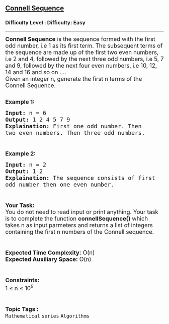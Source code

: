 <h2><a href="https://www.geeksforgeeks.org/problems/connell-sequence0728/1?page=1&status=unsolved&sortBy=accuracy">Connell Sequence</a></h2><h3>Difficulty Level : Difficulty: Easy</h3><hr><div class="problems_problem_content__Xm_eO"><p><span style="font-size:18px"><strong>Connell Sequence</strong>&nbsp;is the sequence formed with the first odd number, i.e 1 as its first term. The subsequent terms of the sequence are made up of the first two even numbers, i.e 2 and 4, followed by the next three odd numbers, i.e 5, 7 and 9, followed by the next four even numbers, i.e 10, 12, 14 and 16 and so on ….&nbsp;<br>
Given an integer n, generate the first n&nbsp;terms of the Connell Sequence.</span></p>

<p><br>
<strong><span style="font-size:18px">Example 1:</span></strong></p>

<pre><span style="font-size:18px"><strong>Input:</strong> n = 6
<strong>Output:</strong> 1 2 4 5 7 9
<strong>Explaination:</strong> First one odd number. Then 
two even numbers. Then three odd numbers.</span></pre>

<p>&nbsp;</p>

<p><strong><span style="font-size:18px">Example 2:</span></strong></p>

<pre><span style="font-size:18px"><strong>Input:</strong> n = 2
<strong>Output:</strong> 1 2
<strong>Explaination:</strong> The sequence consists of first 
odd number then one even number.</span></pre>

<p>&nbsp;</p>

<p><span style="font-size:18px"><strong>Your Task:</strong><br>
You do not need to read input or print anything. Your task is to complete the function <strong>connellSequence()</strong> which takes n as input parmeters and returns a list of integers containing the first n numbers of the Connell sequence.</span></p>

<p>&nbsp;</p>

<p><span style="font-size:18px"><strong>Expected Time Complexity:</strong> O(n)<br>
<strong>Expected Auxiliary Space:</strong> O(n)</span></p>

<p>&nbsp;</p>

<p><span style="font-size:18px"><strong>Constraints:</strong><br>
1 ≤ n ≤ 10<sup>5</sup>&nbsp;&nbsp;</span></p>
</div><br><p><span style=font-size:18px><strong>Topic Tags : </strong><br><code>Mathematical</code>&nbsp;<code>series</code>&nbsp;<code>Algorithms</code>&nbsp;